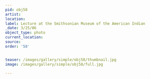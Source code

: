 ```yaml
---
pid: obj58
artist: 
location: 
label: Lecture at the Smithsonian Museum of the American Indian
_date: 3/25/06
object_type: photo
current_location: 
source: 
order: '58'


teaser: /images/gallery/simple/obj58/thumbnail.jpg
image: /images/gallery/simple/obj58/full.jpg
 
---
```


